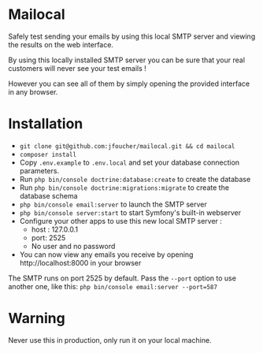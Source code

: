 # Mailocal

Safely test sending your emails by using this local SMTP server and viewing the results on the web interface.

By using this locally installed SMTP server you can be sure that your real customers will never see your test emails !

However you can see all of them by simply opening the provided interface in any browser.

# Installation

- `git clone git@github.com:jfoucher/mailocal.git && cd mailocal`
- `composer install`
- Copy `.env.example` to `.env.local` and set your database connection parameters.
- Run `php bin/console doctrine:database:create` to create the database
- Run `php bin/console doctrine:migrations:migrate` to create the database schema
- `php bin/console email:server` to launch the SMTP server
- `php bin/console server:start` to start Symfony's built-in webserver
- Configure your other apps to use this new local SMTP server : 
  - host : 127.0.0.1
  - port: 2525
  - No user and no password
- You can now view any emails you receive by opening http://localhost:8000 in your browser

The SMTP runs on port 2525 by default. Pass the `--port` option to use another one, like this: `php bin/console email:server --port=587`
  
# Warning

Never use this in production, only run it on your local machine.
